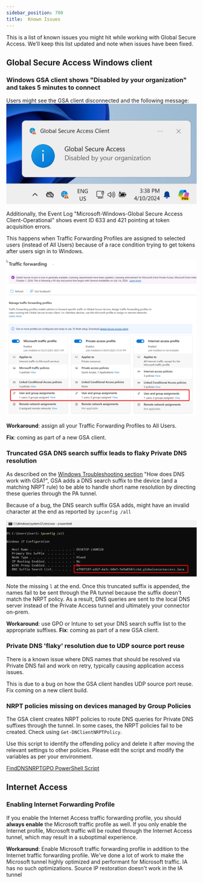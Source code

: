 ```yaml
---
sidebar_position: 700
title:  Known Issues
---
```


This is a list of known issues you might hit while working with Global Secure Access. We'll keep this list updated and note when issues have been fixed.

## Global Secure Access Windows client

### Windows GSA client shows "Disabled by your organization" and takes 5 minutes to connect

Users might see the GSA client disconnected and the following message:
![GSA shows "Disabled by your organization"](./img/GSADisabledByOrg.png)

Additionally, the Event Log "Microsoft-Windows-Global Secure Access Client-Operational" shows event ID 633 and 421 pointing at token acquisition errors.

This happens when Traffic Forwarding Profiles are assigned to selected users (instead of All Users) because of a race condition trying to get tokens after users sign in to Windows.

![Traffic Forwarding Profiles assigned to selected users](./img/TPtoAllUsers.png)

**Workaround**: assign all your Traffic Forwarding Profiles to All Users.

**Fix**: coming as part of a new GSA client.

### Truncated GSA DNS search suffix leads to flaky Private DNS resolution

As described on the [Windows Troubleshooting section](./WindowsClientTroubleshooting.md) "How does DNS work with GSA?", GSA adds a DNS search suffix to the device (and a matching NRPT rule) to be able to handle short name resolution by directing these queries through the PA tunnel.

Because of a bug, the DNS search suffix GSA adds, might have an invalid character at the end as reported by `ipconfig /all`

![alt text](./img/ipconfigTruncated.png)

Note the missing `l` at the end. Once this truncated suffix is appended, the names fail to be sent through the PA tunnel because the suffix doesn't match the NRPT policy. As a result, DNS queries are sent to the local DNS server instead of the Private Access tunnel and ultimately your connector on-prem.

**Workaround**: use GPO or Intune to set your DNS search suffix list to the appropriate suffixes.
**Fix**: coming as part of a new GSA client.

### Private DNS 'flaky' resolution due to UDP source port reuse
 There is a known issue where DNS names that should be resolved via Private DNS fail and work on retry, typically causing application access issues.
 
 This is due to a bug on how the GSA client handles UDP source port reuse. Fix coming on a new client build.

### NRPT policies missing on devices managed by Group Policies
The GSA client creates NRPT policies to route DNS queries for Private DNS suffixes through the tunnel. In some cases, the NRPT policies fail to be created.
Check using `Get-DNClientNRPTPolicy`.


Use this script to identify the offending policy and delete it after moving the relevant settings to other policies.
Please edit the script and modify the variables as per your environment.

[FindDNSNRPTGPO PowerShell Script](https://github.com/microsoft/GlobalSecureAccess/blob/main/website/content/FindDNSNRPTGPO.ps1)



## Internet Access

### Enabling Internet Forwarding Profile
If you enable the Internet Access traffic forwarding profile, you should **always enable** the Microsoft traffic profile as well. If you only enable the Internet profile, Microsoft traffic will be routed through the Internet Access tunnel, which may result in a suboptimal experience.

**Workaround**: Enable Microsoft traffic forwarding profile in addition to the Internet traffic forwarding profile. We've done a lot of work to make the Microsoft tunnel highly optimized and performant for Microsoft traffic. IA has no such optimizations. Source IP restoration doesn't work in the IA tunnel